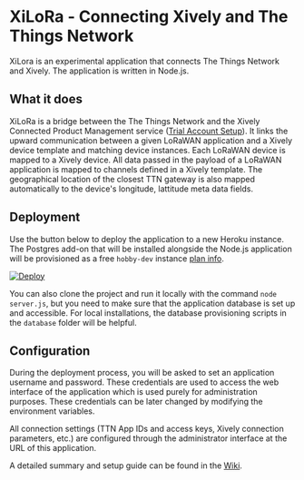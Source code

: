 # XiLoRa - Connecting Xively and The Things Network
XiLora is an experimental application that connects The Things Network and Xively.  The application is written in Node.js.

## What it does
XiLoRa is a bridge between the The Things Network and the Xively Connected Product Management service ([Trial Account Setup](https://xively.com)). It links the upward communication between a given LoRaWAN application and a Xively device template and matching device instances. Each LoRaWAN device is mapped to a Xively device. All data passed in the payload of a LoRaWAN application is mapped to channels defined in a Xively template. The geographical location of the closest TTN gateway is also mapped automatically to the device's longitude, lattitude meta data fields.

## Deployment
Use the button below to deploy the application to a new Heroku instance. The Postgres add-on that will be installed alongside the Node.js application will be provisioned as a free `hobby-dev` instance [plan info](https://devcenter.heroku.com/articles/heroku-postgres-plans).  

[![Deploy](https://www.herokucdn.com/deploy/button.svg)](https://heroku.com/deploy?template=https://github.com/embee8/ttn-xively-connector/tree/master)

You can also clone the project and run it locally with the command `node server.js`, but you need to make sure that the application database is set up and accessible. For local installations, the database provisioning scripts in the `database` folder will be helpful. 

## Configuration
During the deployment process, you will be asked to set an application username and password.  These credentials are used to access the web interface of the application which is used purely for administration purposes. These credentials can be later changed by modifying the environment variables.

All connection settings (TTN App IDs and access keys, Xively connection parameters, etc.) are configured through the administrator interface at the URL of this application.

A detailed summary and setup guide can be found in the [Wiki](https://github.com/embee8/ttn-xively-connector/wiki).